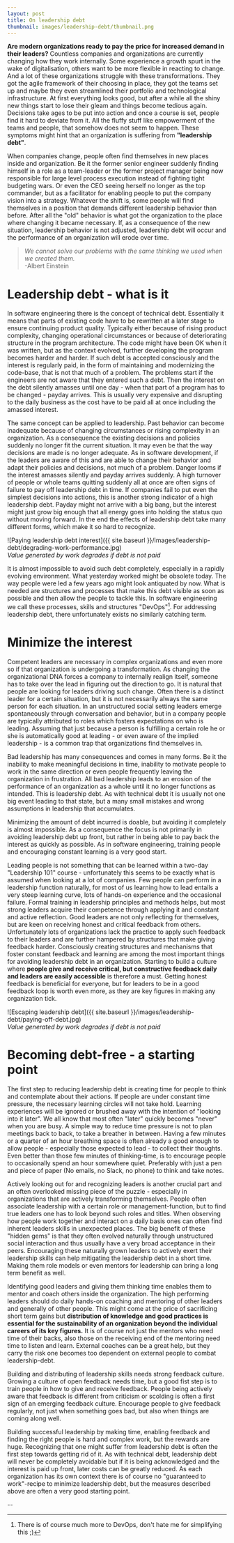 ```yaml
---
layout: post
title: On leadership debt 
thumbnail: images/leadership-debt/thumbnail.png
---
```


**Are modern organizations ready to pay the price for increased demand in their leaders?** Countless companies and organizations are currently changing how they work internally. Some experience a growth spurt in the wake of digitalisation, others want to be more flexible in reacting to change. And a lot of these organizations struggle with these transformations. They got the agile framework of their choosing in place, they got the teams set up and maybe they even streamlined their portfolio and technological infrastructure. At first everything looks good, but after a while all the shiny new things start to lose their gleam and things become tedious again. Decisions take ages to be put into action and once a course is set, people find it hard to deviate from it. All the fluffy stuff like empowerment of the teams and people, that somehow does not seem to happen. These symptoms might hint that an organization is suffering from **"leadership debt"**. 

When companies change, people often find themselves in new places inside and organization. Be it the former senior engineer suddenly finding himself in a role as a team-leader or the former project manager being now responsible for large level process execution instead of fighting tight budgeting wars. Or even the CEO seeing herself no longer as the top commander, but as a facilitator for enabling people to put the company vision into a strategy. Whatever the shift is, some people will find themselves in a position that demands different leadership behavior than before. After all the "old" behavior is what got the organization to the place where changing it became necessary. If, as a consequence of the new situation, leadership behavior is not adjusted, leadership debt will occur and the performance of an organization will erode over time. 


> *We cannot solve our problems with the same thinking we used when we created them.*<br>
> 		-Albert Einstein

# Leadership debt - what is it

In software engineering there is the concept of technical debt. Essentially it means that parts of existing code have to be rewritten at a later stage to ensure continuing product quality. Typically either because of rising product complexity, changing operational circumstances or because of deteriorating structure in the program architecture. The code might have been OK when it was written, but as the context evolved, further developing the program becomes harder and harder. If such debt is accepted consciously and the interest is regularly paid, in the form of maintaining and modernizing the code-base, that is not that much of a problem. The problems start if the engineers are not aware that they entered such a debt. Then the interest on the debt silently amasses until one day - when that part of a program has to be changed - payday arrives. This is usually very expensive and disrupting to the daily business as the cost have to be paid all at once including the amassed interest. 

The same concept can be applied to leadership. Past behavior can become inadequate because of changing circumstances or rising complexity in an organization. As a consequence the existing decisions and policies suddenly no longer fit the current situation. It may even be that the way decisions are made is no longer adequate.
As in software development, if the leaders are aware of this and are able to change their behavior and adapt their policies and decisions, not much of a problem. Danger looms if the interest amasses silently and payday arrives suddenly. A high turnover of people or whole teams quitting suddenly all at once are often signs of failure to pay off leadership debt in time. If companies fail to put even the simplest decisions into actions, this is another strong indicator of a high leadership debt.
Payday might not arrive with a big bang, but the interest might just grow big enough that all energy goes into holding the status quo without moving forward. In the end the effects of leadership debt take many different forms, which make it so hard to recognize.

![Paying leadership debt interest]({{ site.baseurl }}/images/leadership-debt/degrading-work-performance.jpg)
<br>*Value generated by work degrades if debt is not paid*


It is almost impossible to avoid such debt completely, especially in a rapidly evolving environment. What yesterday worked might be obsolete today. The way people were led a few years ago might look antiquated by now. What is needed are structures and processes that make this debt visible as soon as possible and then allow the people to tackle this. In software engineering we call these processes, skills and structures "DevOps"[^1]. For addressing leadership debt, there unfortunately exists no similarly catching term. 

# Minimize the interest 

Competent leaders are necessary in complex organizations and even more so if that organization is undergoing a transformation. As changing the organizational DNA forces a company to internally realign itself, someone has to take over the lead in figuring out the direction to go. It is natural that people are looking for leaders driving such change. Often there is a distinct leader for a certain situation, but it is not necessarily always the same person for each situation. In an unstructured social setting leaders emerge spontaneously through conversation and behavior, but in a company people are typically attributed to roles which fosters expectations on who is leading. Assuming that just because a person is fulfilling a certain role he or she is automatically good at leading - or even aware of the implied leadership - is a common trap that organizations find themselves in. 

Bad leadership has many consequences and comes in many forms. Be it the inability to make meaningful decisions in time, inability to motivate people to work in the same direction or even people frequently leaving the organization in frustration. All bad leadership leads to an erosion of the performance of an organization as a whole until it no longer functions as intended. This is leadership debt. As with technical debt it is usually not one big event leading to that state, but a many small mistakes and wrong assumptions in leadership that accumulates. 

Minimizing the amount of debt incurred is doable, but avoiding it completely is almost impossible. As a consequence the focus is not primarily in avoiding leadership debt up front, but rather in being able to pay back the interest as quickly as possible. As in software engineering, training people and encouraging constant learning is a very good start.

Leading people is not something that can be learned within a two-day "Leadership 101" course - unfortunately this seems to be exactly what is assumed when looking at a lot of companies. Few people can perform in a leadership function naturally, for most of us learning how to lead entails a very steep learning curve, lots of hands-on experience and the occasional failure. 
Formal training in leadership principles and methods helps, but most strong leaders acquire their competence through applying it and constant and active reflection.
Good leaders are not only reflecting for themselves, but are keen on receiving honest and critical feedback from others.
Unfortunately lots of organizations lack the practice to apply such feedback to their leaders and are further hampered by structures that make giving feedback harder. Consciously creating structures and mechanisms that foster constant feedback and learning are among the most important things for avoiding leadership debt in an organization. Starting to build a culture where **people give and receive critical, but constructive feedback daily and leaders are easily accessible** is therefore a must. 
Getting honest feedback is beneficial for everyone, but for leaders to be in a good feedback loop is worth even more, as they are key figures in making any organization tick. 

![Escaping leadership debt]({{ site.baseurl }}/images/leadership-debt/paying-off-debt.jpg)
<br>*Value generated by work degrades if debt is not paid*


# Becoming debt-free - a starting point

The first step to reducing leadership debt is creating time for people to think and contemplate about their actions. If people are under constant time pressure, the necessary learning circles will not take hold. Learning experiences will be ignored or brushed away with the intention of "looking into it later". We all know that most often "later" quickly becomes "never" when you are busy. 
A simple way to reduce time pressure is not to plan meetings back to back, to take a breather in between. Having a few minutes or a quarter of an hour breathing space is often already a good enough to allow people - especially those expected to lead - to collect their thoughts. Even better than those few minutes of thinking-time, is to encourage people to occasionally spend an hour somewhere quiet. Preferably with just a pen and piece of paper (No emails, no Slack, no phone) to think and take notes. 

Actively looking out for and recognizing leaders is another crucial part and an often overlooked missing piece of the puzzle - especially in organizations that are actively transforming themselves.  People often associate leadership with a certain role or management-function, but to find true leaders one has to look beyond such roles and titles. When observing how people work together and interact on a daily basis ones can often find inherent leaders skills in unexpected places. 
The big benefit of these "hidden gems" is that they often evolved naturally through unstructured social interaction and thus usually have a very broad acceptance in their peers. Encouraging these naturally grown leaders to actively exert their leadership skills can help mitigating the leadership debt in a short time. Making them role models or even mentors for leadership can bring a long term benefit as well. 

Identifying good leaders and giving them thinking time enables them to mentor and coach others inside the organization. The high performing leaders should do daily hands-on coaching and mentoring of other leaders and generally of other people. This might come at the price of sacrificing short term gains but **distribution of knowledge and good practices is essential for the sustainability of an organization beyond the individual careers of its key figures.** 
It is of course not just the mentors who need time of their backs, also those on the receiving end of the mentoring need time to listen and learn. External coaches can be a great help, but they carry the risk one becomes too dependent on external people to combat leadership-debt. 

Building and distributing of leadership skills needs strong feedback culture. Growing a culture of open feedback needs time, but a good fist step is to train people in how to give and receive feedback. People being actively aware that feedback is different from criticism or scolding is often a first sign of an emerging feedback culture. Encourage people to give feedback regularly, not just when something goes bad, but also when things are coming along well. 

Building successful leadership by making time, enabling feedback and finding the right people is hard and complex work, but the rewards are huge. Recognizing that one might suffer from leadership debt is often the first step towards getting rid of it. As with technical debt, leadership debt will never be completely avoidable but if it is being acknowledged and the interest is paid up front, later costs can be greatly reduced. As each organization has its own context there is of course no "guaranteed to work"-recipe to minimize leadership debt, but the measures described above are often a very good starting point. 


--

[^1]: There is of course much more to DevOps, don't hate me for simplifying this ;)

